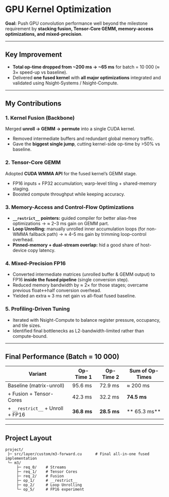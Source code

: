 # GPU Kernel Optimization

**Goal:** Push GPU convolution performance well beyond the milestone requirement by **stacking fusion, Tensor-Core GEMM, memory-access optimizations, and mixed-precision**.

---

## Key Improvement

* **Total op-time dropped from ~200 ms → ~65 ms** for batch = 10 000 (≈ 3× speed-up vs baseline).
* Delivered **one fused kernel** with **all major optimizations** integrated and validated using Nsight-Systems / Nsight-Compute.

---

## My Contributions

### 1. Kernel Fusion (Backbone)

Merged **unroll → GEMM → permute** into a single CUDA kernel.

* Removed intermediate buffers and redundant global memory traffic.
* Gave the **biggest single jump**, cutting kernel-side op-time by >50% vs baseline.

### 2. Tensor-Core GEMM

Adopted **CUDA WMMA API** for the fused kernel’s GEMM stage.

* FP16 inputs + FP32 accumulation; warp-level tiling + shared-memory staging.
* Boosted compute throughput while keeping accuracy.

### 3. Memory-Access and Control-Flow Optimizations

* **`__restrict__` pointers:** guided compiler for better alias-free optimizations → ≈ 2–3 ms gain on GEMM part.
* **Loop Unrolling:** manually unrolled inner accumulation loops (for non-WMMA fallback path) → ≈ 4–5 ms gain by trimming loop-control overhead.
* **Pinned-memory + dual-stream overlap:** hid a good share of host-device copy latency.

### 4. Mixed-Precision FP16

* Converted intermediate matrices (unrolled buffer & GEMM output) to FP16 **inside the fused pipeline** (single conversion step).
* Reduced memory bandwidth by ≈ 2× for those stages; overcame previous float↔half conversion overhead.
* Yielded an extra ≈ 3 ms net gain vs all-float fused baseline.

### 5. Profiling-Driven Tuning

* Iterated with Nsight-Compute to balance register pressure, occupancy, and tile sizes.
* Identified final bottlenecks as L2-bandwidth-limited rather than compute-bound.

---

## Final Performance (Batch = 10 000)

| Variant                          | Op-Time 1   | Op-Time 2   | Sum of Op-Times |
| -------------------------------- | ----------- | ----------- | --------------- |
| Baseline (matrix-unroll)         | 95.6 ms     | 72.9 ms     | ≈ 200 ms        |
| + Fusion + Tensor-Cores          | 42.3 ms     | 32.2 ms     | **74.5 ms**     |
| + `__restrict__` + Unroll + FP16 | **36.8 ms** | **28.5 ms** | ** 65.3 ms**   |

---

## Project Layout

```
project/
 ├─ src/layer/custom/m3-forward.cu      # Final all-in-one fused implementation
 └─ m3/
     ├─ req_0/    # Streams
     ├─ req_1/    # Tensor Cores
     ├─ req_2/    # Fusion
     ├─ op_1/     # __restrict__
     ├─ op_2/     # Loop Unrolling
     └─ op_5/     # FP16 experiment
```
